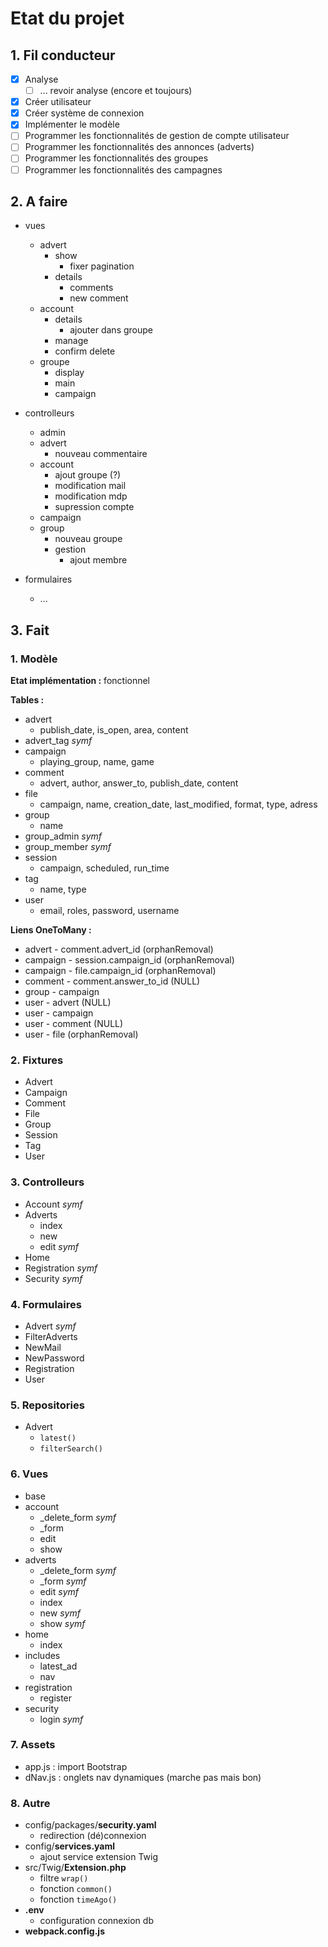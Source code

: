 # Etat du projet

## 1. Fil conducteur

- [X] Analyse
    - [ ] ... revoir analyse (encore et toujours)
- [X] Créer utilisateur
- [X] Créer système de connexion
- [X] Implémenter le modèle
- [ ] Programmer les fonctionnalités de gestion de compte utilisateur
- [ ] Programmer les fonctionnalités des annonces (adverts)
- [ ] Programmer les fonctionnalités des groupes
- [ ] Programmer les fonctionnalités des campagnes

## 2. A faire

- vues
    - advert
        - show
            - fixer pagination
        - details
            - comments
            - new comment
    - account
        - details
            - ajouter dans groupe
        - manage
        - confirm delete
    - groupe
        - display
        - main
        - campaign

- controlleurs
    - admin
    - advert
        - nouveau commentaire
    - account
        - ajout groupe (?)
        - modification mail
        - modification mdp
        - supression compte
    - campaign
    - group
        - nouveau groupe
        - gestion
            - ajout membre

- formulaires
    - ...

## 3. Fait

### 1. Modèle

**Etat implémentation :** fonctionnel

**Tables :**

- advert
    - publish_date, is_open, area, content
- advert_tag *symf*
- campaign
    - playing_group, name, game
- comment
    - advert, author, answer_to, publish_date, content
- file
    - campaign, name, creation_date, last_modified, format, type, adress
- group
    - name
- group_admin *symf*
- group_member *symf*
- session
    - campaign, scheduled, run_time
- tag
    - name, type
- user
    - email, roles, password, username

**Liens OneToMany :**
- advert - comment.advert_id (orphanRemoval)
- campaign - session.campaign_id (orphanRemoval)
- campaign - file.campaign_id (orphanRemoval)
- comment - comment.answer_to_id (NULL)
- group - campaign
- user - advert (NULL)
- user - campaign
- user - comment (NULL)
- user - file (orphanRemoval)

### 2. Fixtures

- Advert
- Campaign
- Comment
- File
- Group
- Session
- Tag
- User

### 3. Controlleurs

- Account *symf*
- Adverts
    - index
    - new
    - edit *symf*
- Home
- Registration *symf*
- Security *symf*

### 4. Formulaires

- Advert *symf*
- FilterAdverts
- NewMail
- NewPassword
- Registration
- User

### 5. Repositories

- Advert
    - `latest()`
    - `filterSearch()`

### 6. Vues

- base
- account
    - _delete_form *symf*
    - _form
    - edit
    - show
- adverts
    - _delete_form *symf*
    - _form *symf*
    - edit *symf*
    - index
    - new *symf*
    - show *symf*
- home
    - index
- includes
    - latest_ad
    - nav
- registration
    - register
- security
    - login *symf*

### 7. Assets

- app.js : import Bootstrap
- dNav.js : onglets nav dynamiques (marche pas mais bon)

### 8. Autre

- config/packages/**security.yaml**
    - redirection (dé)connexion
- config/**services.yaml**
    - ajout service extension Twig
- src/Twig/**Extension.php**
    - filtre `wrap()`
    - fonction `common()`
    - fonction `timeAgo()`
- **.env**
    - configuration connexion db
- **webpack.config.js**